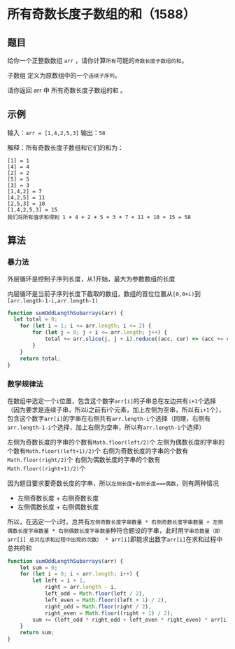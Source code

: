 # 所有奇数长度子数组的和（1588）

## 题目

给你一个正整数数组 `arr` ，请你计算`所有`可能的`奇数长度子数组的和`。

子数组 定义为原数组中的一个`连续子序列`。

请你返回 arr 中 所有奇数长度子数组的和 。

## 示例

输入：`arr = [1,4,2,5,3]`
输出：`58`

解释：所有奇数长度子数组和它们的和为：
```
[1] = 1
[4] = 4
[2] = 2
[5] = 5
[3] = 3
[1,4,2] = 7
[4,2,5] = 11
[2,5,3] = 10
[1,4,2,5,3] = 15
我们将所有值求和得到 1 + 4 + 2 + 5 + 3 + 7 + 11 + 10 + 15 = 58
```

## 算法

### 暴力法

外层循环是控制子序列长度，从1开始，最大为参数数组的长度

内层循环是当前子序列长度下截取的数组，数组的首位位置从`[0,0+i)`到`[arr.length-1-i,arr.length-1)`

```js
function sumOddLengthSubarrays(arr) {
  let total = 0;
	for (let i = 1; i <= arr.length; i += 2) {
		for (let j = 0; j + i <= arr.length; j++) {
			total += arr.slice(j, j + i).reduce((acc, cur) => (acc += cur));
		}
	}
	return total;
}
```

### 数学规律法

在数组中选定一个`i`位置，包含这个数字`arr[i]`的子串总在左边共有`i+1`个选择（因为要求是连续子串，所以i之前有i个元素，加上左侧为空串，所以有`i+1`个），包含这个数字`arr[i]`的字串在右侧共有`arr.length-i`个选择（同理，右侧有`arr.length-1-i`个选择，加上右侧为空串，所以有`arr.length-i`个选择）

左侧为奇数长度的字串的个数有`Math.floor(left/2)`个
左侧为偶数长度的字串的个数有`Math.floor((left+1)/2)`个
右侧为奇数长度的字串的个数有`Math.floor(right/2)`个
右侧为偶数长度的字串的个数有`Math.floor((right+1)/2)`个

因为题目要求要奇数长度的字串，所以`左侧长度+右侧长度===偶数`，则有两种情况

- 左侧奇数长度 + 右侧奇数长度
- 左侧偶数长度 + 右侧偶数长度

所以，在选定一个`i`时，总共有`左侧奇数长度字串数量 * 右侧奇数长度字串数量 + 左侧偶数长度字串数量 * 右侧偶数长度字串数量`种符合题设的字串，此时用`字串总数量（即 arr[i] 总共在求和过程中出现的次数） * arr[i]`即能求出数字`arr[i]`在求和过程中总共的和

```js
function sumOddLengthSubarrays(arr) {
	let sum = 0;
	for (let i = 0; i < arr.length; i++) {
		let left = i + 1,
			right = arr.length - i,
			left_odd = Math.floor(left / 2),
			left_even = Math.floor((left + 1) / 2),
			right_odd = Math.floor(right / 2),
			right_even = Math.floor((right + 1) / 2);
		sum += (left_odd * right_odd + left_even * right_even) * arr[i];
	}
	return sum;
}
```